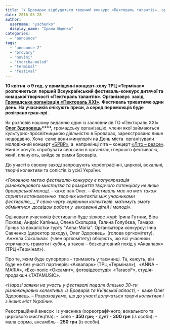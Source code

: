 ```yaml
---
title: "У Броварах відбудеться творчий конкурс «Пектораль талантів», організатори приймають заявки"
date: 2016-03-28
author: 
  username: "yschenko"
  display_name: "Ірина Ющенко"
categories: 
  - "announce"
tags: 
  - "announce-2"
  - "brovary"
  - "novini"
  - "tvorcha-molod"
  - "terminal"
  - "festival"
---
```


**10 квітня  о 9 год. у приміщенні концерт-холу ТРЦ «Термінал» розпочнеться  перший** **Всеукраїнський фестиваль-конкурс дитячої та юнацької творчості «Пектораль талантів». Організовує  захід** [**Громадська організація** **«Пектораль ХХІ»**](http://pectoral21.com)**.** **Фестиваль триватиме один день. На учасників очікують призи, а серед переможців буде розіграно гран-прі.**

Як розповів нашому виданню один із засновників ГО «Пектораль ХХІ» **[Олег Здоровець](http://www.facebook.com/groups/pectoraloftalents/?fref=ts)****,** громадську організацію, члени якої займаються культурно-просвітницькою діяльністю в Броварах, зареєстровано лише нещодавно. Хоча  саме вони минулоріч на День міста  організували молодіжний концерт [«БРВР»](http://vk.com/video?section=search&z=video-60317484_171477836), а  наприкінці літа – концерт [«Літо – peace»](https://vk.com/login.php?u=2&to=dmlkZW8/cT0lMjMmc2VjdGlvbj1zZWFyY2gmej12aWRlbzQ5NDE3NjI5XzE3MjIxNTI3Ng--). Нині ж хочуть спробувати свої сили в організації першого фестивалю, який, планують, вийде за рамки Броварів.

До участі в своєму заході запрошують хореографічні, циркові, вокальні, творчі колективи та солістів із усієї України.

«_Головною метою фестивалю-конкурсу є популяризація різножанрового мистецтва та розкриття творчого потенціалу не лише броварської молоді,_ \- каже пан Олег. – _Фестиваль має на меті також сприяти встановленню  творчих контактів між учасниками фестивалю__._ _У свою чергу керівники колективів  матимуть змогу обмінятися  досвідом роботи у  вихованні дітей і молоді»._

Оцінювати учасників фестивалю буде зіркове журі: Ірина Гутник, Віра Поклад, Андріс Капіньш, Олена Скопцова, Галина Голубєва, Тамара Гріньє та вокалістки гурту "Anna-Maria". Організатори конкурсу: Інна Савченко (директор заходу), Олег Здоровець  (голова оргкомітету),  Анжела Сокольвак  (член оргкомітету) обіцяють, що всі учасники отримають грамоти і кубки, а також – безкоштовний похід у «Аквапарк» (ТРЦ «Термінал»).

Про те, яким буде суперприз – тримають у таємниці. Та, кажуть, він буде не без участі партнерів: «Аквапарк» (ТРЦ «Термінал»),  «ANNA –MARIA», «Еко-поліс «Оксамит», фотовідеостудія  «TaracoF», студія-продакшн «TATAMUSIC».

_«Наразі заявки на участь у фестивалі подали близько 30-ти різножанрових колективів  із Броварів та Київської області,_ -  каже Олег Здоровець. – _Розраховуємо, що до участі долучаться творчі колективи і з інших міст України»._

Реєстраційний внесок  із учасника (хореографічного, вокального та циркового мистецтва): -  соло - **350 грн;** - дует - **300 грн** (із особи); - мала форма, ансамбль - **250 грн** (із особи).
